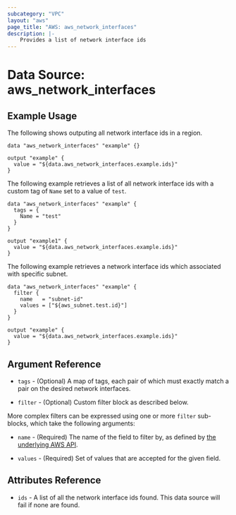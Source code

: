 ```yaml
---
subcategory: "VPC"
layout: "aws"
page_title: "AWS: aws_network_interfaces"
description: |-
    Provides a list of network interface ids
---
```


# Data Source: aws_network_interfaces

## Example Usage

The following shows outputing all network interface ids in a region.

```hcl
data "aws_network_interfaces" "example" {}

output "example" {
  value = "${data.aws_network_interfaces.example.ids}"
}
```

The following example retrieves a list of all network interface ids with a custom tag of `Name` set to a value of `test`.

```hcl
data "aws_network_interfaces" "example" {
  tags = {
    Name = "test"
  }
}

output "example1" {
  value = "${data.aws_network_interfaces.example.ids}"
}
```

The following example retrieves a network interface ids which associated
with specific subnet.

```hcl
data "aws_network_interfaces" "example" {
  filter {
    name   = "subnet-id"
    values = ["${aws_subnet.test.id}"]
  }
}

output "example" {
  value = "${data.aws_network_interfaces.example.ids}"
}
```

## Argument Reference

* `tags` - (Optional) A map of tags, each pair of which must exactly match
  a pair on the desired network interfaces.

* `filter` - (Optional) Custom filter block as described below.

More complex filters can be expressed using one or more `filter` sub-blocks,
which take the following arguments:

* `name` - (Required) The name of the field to filter by, as defined by
  [the underlying AWS API](https://docs.aws.amazon.com/AWSEC2/latest/APIReference/API_DescribeNetworkInterfaces.html).

* `values` - (Required) Set of values that are accepted for the given field.

## Attributes Reference

* `ids` - A list of all the network interface ids found. This data source will fail if none are found.

